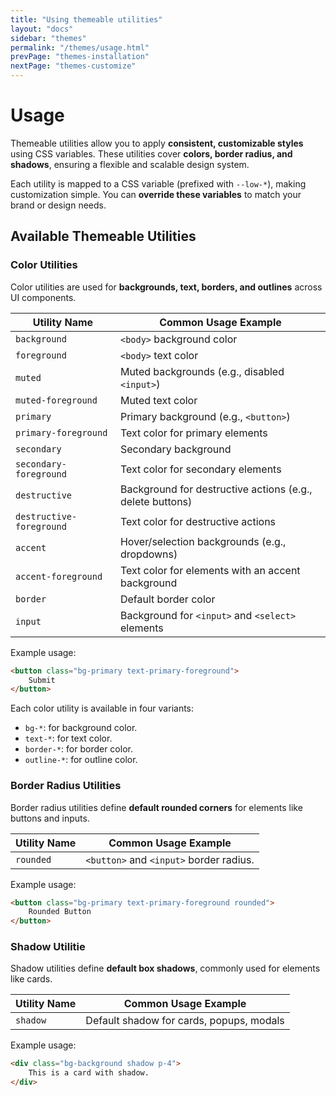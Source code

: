 ```yaml
---
title: "Using themeable utilities"
layout: "docs"
sidebar: "themes"
permalink: "/themes/usage.html"
prevPage: "themes-installation"
nextPage: "themes-customize"
---
```


# Usage

Themeable utilities allow you to apply **consistent, customizable styles** using CSS variables. These utilities cover **colors, border radius, and shadows**, ensuring a flexible and scalable design system.

Each utility is mapped to a CSS variable (prefixed with `--low-*`), making customization simple. You can **override these variables** to match your brand or design needs.

## Available Themeable Utilities  

### Color Utilities

Color utilities are used for **backgrounds, text, borders, and outlines** across UI components.

| Utility Name              | Common Usage Example |
|---------------------------|----------------------|
| `background`              | `<body>` background color |
| `foreground`              | `<body>` text color |
| `muted`                   | Muted backgrounds (e.g., disabled `<input>`) |
| `muted-foreground`        | Muted text color |
| `primary`                 | Primary background (e.g., `<button>`) |
| `primary-foreground`      | Text color for primary elements |
| `secondary`               | Secondary background |
| `secondary-foreground`    | Text color for secondary elements |
| `destructive`             | Background for destructive actions (e.g., delete buttons) |
| `destructive-foreground`  | Text color for destructive actions |
| `accent`                  | Hover/selection backgrounds (e.g., dropdowns) |
| `accent-foreground`       | Text color for elements with an accent background |
| `border`                  | Default border color |
| `input`                   | Background for `<input>` and `<select>` elements |

Example usage: 

```html
<button class="bg-primary text-primary-foreground">
    Submit
</button>
```

Each color utility is available in four variants:

- `bg-*`: for background color.
- `text-*`: for text color.
- `border-*`: for border color.
- `outline-*`: for outline color.

### Border Radius Utilities

Border radius utilities define **default rounded corners** for elements like buttons and inputs.

| Utility Name | Common Usage Example |
|-------------|----------------------|
| `rounded`   | `<button>` and `<input>` border radius. |

Example usage:

```html
<button class="bg-primary text-primary-foreground rounded">
    Rounded Button
</button>
```

### Shadow Utilitie

Shadow utilities define **default box shadows**, commonly used for elements like cards.

| Utility Name | Common Usage Example |
|-------------|----------------------|
| `shadow`    | Default shadow for cards, popups, modals |

Example usage:

```html
<div class="bg-background shadow p-4">
    This is a card with shadow.
</div>
```
